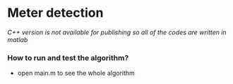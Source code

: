 # Meter detection
*C++ version is not available for publishing so all of the codes are written in matlab*

### How to run and test the algorithm?
* open main.m to see the whole algorithm
